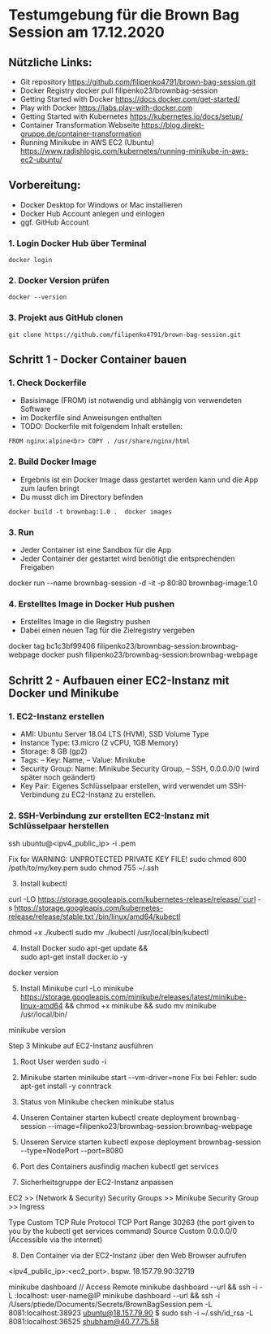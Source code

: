 # Testumgebung für die Brown Bag Session am 17.12.2020

## Nützliche Links:
* Git repository https://github.com/filipenko4791/brown-bag-session.git
* Docker Registry docker pull filipenko23/brownbag-session
* Getting Started with Docker https://docs.docker.com/get-started/
* Play with Docker https://labs.play-with-docker.com
* Getting Started with Kubernetes https://kubernetes.io/docs/setup/
* Container Transformation Webseite https://blog.direkt-gruppe.de/container-transformation
* Running Minikube in AWS EC2 (Ubuntu) https://www.radishlogic.com/kubernetes/running-minikube-in-aws-ec2-ubuntu/

## Vorbereitung: 
* Docker Desktop for Windows or Mac installieren
* Docker Hub Account anlegen und einlogen
* ggf. GitHub Account

### 1. Login Docker Hub über Terminal
`docker login`
### 2. Docker  Version prüfen
`docker --version`

### 3. Projekt aus GitHub clonen
`git clone https://github.com/filipenko4791/brown-bag-session.git`

## Schritt 1 - Docker Container bauen

### 1. Check Dockerfile
* Basisimage (FROM) ist notwendig und abhängig von verwendeten Software
* im Dockerfile sind Anweisungen enthalten
* TODO: Dockerfile mit folgendem Inhalt erstellen:

`FROM nginx:alpine<br>
COPY . /usr/share/nginx/html`

### 2. Build Docker Image
* Ergebnis ist ein Docker Image dass gestartet werden kann und die App zum laufen bringt
* Du musst dich im Directory befinden

`docker build -t brownbag:1.0 . 
docker images`

### 3. Run
* Jeder Container ist eine Sandbox für die App
* Jeder Container der gestartet  wird benötigt die entsprechenden Freigaben

docker run --name brownbag-session -d -it -p 80:80 brownbag-image:1.0

### 4. Erstelltes Image in Docker Hub pushen
* Erstelltes Image in die Registry pushen
* Dabei einen neuen Tag für die Zielregistry vergeben

docker tag bc1c3bf99406 filipenko23/brownbag-session:brownbag-webpage
docker push filipenko23/brownbag-session:brownbag-webpage

## Schritt 2 - Aufbauen einer EC2-Instanz mit Docker und Minikube

### 1. EC2-Instanz erstellen
* AMI: Ubuntu Server 18.04 LTS (HVM), SSD Volume Type
* Instance Type: t3.micro (2 vCPU, 1GB Memory)
* Storage: 8 GB (gp2)
* Tags: – Key: Name, – Value: Minikube
* Security Group: Name: Minikube Security Group, – SSH, 0.0.0.0/0 (wird später noch geändert)
* Key Pair: Eigenes Schlüsselpaar erstellen, wird verwendet um SSH-Verbindung zu EC2-Instanz zu erstellen.

### 2. SSH-Verbindung zur erstellten EC2-Instanz mit Schlüsselpaar herstellen

ssh ubuntu@<ipv4_public_ip> -i <keypair>.pem
 
Fix for WARNING: UNPROTECTED PRIVATE KEY FILE! 
sudo chmod 600 /path/to/my/key.pem
sudo chmod 755 ~/.ssh
 
3. Install kubectl

curl -LO https://storage.googleapis.com/kubernetes-release/release/`curl -s https://storage.googleapis.com/kubernetes-release/release/stable.txt`/bin/linux/amd64/kubectl

chmod +x ./kubectl
sudo mv ./kubectl /usr/local/bin/kubectl

4. Install Docker
sudo apt-get update && \
    sudo apt-get install docker.io -y
    
docker version
    
5. Install Minikube
curl -Lo minikube https://storage.googleapis.com/minikube/releases/latest/minikube-linux-amd64 && chmod +x minikube && sudo mv minikube /usr/local/bin/

minikube version

Step 3 
Minkube auf EC2-Instanz ausführen
1. Root User werden
sudo -i

2. Minikube starten
minikube start --vm-driver=none
Fix bei Fehler: sudo apt-get install -y conntrack

3. Status von Minikube checken
minikube status

4. Unseren Container starten
kubectl create deployment brownbag-session --image=filipenko23/brownbag-session:brownbag-webpage

5. Unseren Service starten 
kubectl expose deployment brownbag-session --type=NodePort --port=8080

6. Port des Containers ausfindig machen
kubectl get services

7. Sicherheitsgruppe der EC2-Instanz anpassen

EC2 >> (Network & Security) Security Groups >> Minikube Security Group >> Ingress

Type	Custom TCP Rule
Protocol	TCP
Port Range	30263 (the port given to you by the kubectl get services command)
Source	Custom
0.0.0.0/0 (Accessible via the internet)

8. Den Container via der EC2-Instanz über den Web Browser aufrufen

&lt;ipv4_public_ip&gt;:&lt;ec2_port&gt;.
bspw. 18.157.79.90:32719





minikube dashboard   // Access Remote  minikube dashboard --url && ssh -i <LOCATION TO SSH PRIVATE KEY> -L <LOCAL PORT>:localhost:<REMOTE PORT ON WHICH MINIKUBE DASHBOARD IS RUNNING> user-name@IP
    minikube dashboard --url && ssh -i /Users/ptiede/Documents/Secrets/BrownBagSession.pem -L 8081:localhost:38923 ubuntu@18.157.79.90
$ sudo ssh -i ~/.ssh/id_rsa -L 8081:localhost:36525 shubham@40.77.75.58



